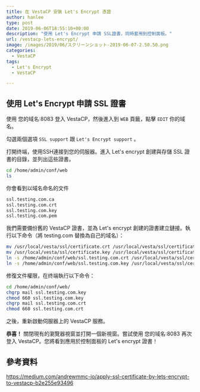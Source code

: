 ```yaml
---
title: 在 VestaCP 安裝 Let's Encrypt 憑證
author: hanlee
type: post
date: 2019-06-06T18:55:10+00:00
description: "使用 Let's Encrypt 申請 SSL證書，同時套用到控制面板。"
url: /vestacp-lets-encrypt/
image: /images/2019/06/スクリーンショット-2019-06-07-2.50.50.png
categories:
  - VestaCP
tags:
  - Let's Encrypt
  - VestaCP

---
```

## 使用 Let's Encrypt 申請 SSL 證書

使用 您的域名:8083 登入 VestaCP，然後進入到 `WEB` 頁籤，點擊 `EDIT` 你的域名。

勾選兩個選項 `SSL support` 跟 `Let's Encrypt support` 。

打開终端，使用SSH連接到您的伺服器。進入 Let's encrypt 創建與存儲 SSL 證書的目錄，並列出這些證書。

```bash
cd /home/admin/conf/web
ls
```

你會看到以域名命名的文件

```bash
ssl.testing.com.ca
ssl.testing.com.crt
ssl.testing.com.key
ssl.testing.com.pem
```

我們需要備份舊的 VestaCP 證書，並為 Let's encrypt 創建的證書建立鏈接。執行以下命令（將 testing.com 替換為自己的域名）：

```bash
mv /usr/local/vesta/ssl/certificate.crt /usr/local/vesta/ssl/certificate.crt.bak
mv /usr/local/vesta/ssl/certificate.key /usr/local/vesta/ssl/certificate.key.bak
ln -s /home/admin/conf/web/ssl.testing.com.crt /usr/local/vesta/ssl/certificate.crt
ln -s /home/admin/conf/web/ssl.testing.com.key /usr/local/vesta/ssl/certificate.key
```

修復文件權限，在终端執行以下命令：

```bash
cd /home/admin/conf/web/
chgrp mail ssl.testing.com.key
chmod 660 ssl.testing.com.key
chgrp mail ssl.testing.com.crt
chmod 660 ssl.testing.com.crt
```

之後，重新啟動伺服器上的 VestaCP 服務。

**恭喜！** 關閉現有的瀏覽器視窗並打開一個新視窗。嘗試使用 您的域名:8083 再次登入 VestaCP。您將看到應用於控制面板的 Let's encrypt 證書！

## 參考資料

<https://medium.com/andrewmmc-io/apply-ssl-certificate-by-lets-encrypt-to-vestacp-b2e255e93496>

